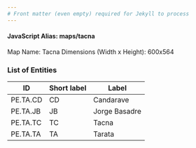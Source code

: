 ```yaml
---
# Front matter (even empty) required for Jekyll to process
---
```


#### JavaScript Alias: maps/tacna

Map Name: Tacna
Dimensions (Width x Height): 600x564


### List of Entities

ID | Short label | Label
---|---|---|
PE.TA.CD| CD | Candarave
PE.TA.JB| JB | Jorge Basadre 
PE.TA.TC| TC | Tacna
PE.TA.TA| TA | Tarata
